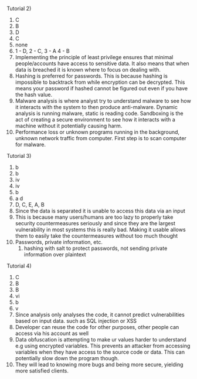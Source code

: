 
Tutorial 2)

1) C
2) B
3) D
4) C
5) none
6) 1 - D, 2 - C, 3 - A 4 - B
7) Implementing the principle of least privilege ensures that minimal people/accounts have access to sensitive data. It also means that when data is breached it is known where to focus on dealing with.
8) Hashing is preferred for passwords. This is because hashing is impossible to backtrack from while encryption can be decrypted. This means your password if hashed cannot be figured out even if you have the hash value.
9) Malware analysis is where analyst try to understand malware to see how it interacts with the system to then produce anti-malware. Dynamic analysis is running malware, static is reading code. Sandboxing is the act of creating a secure environment to see how it interacts with a machine without it potentially causing harm.
10) Performance loss or unknown programs running in the background, unknown network traffic from computer. First step is to scan computer for malware.

Tutorial 3)

1) b
2) b
3) iv
4) iv
5) b
6) a  d
7) D, C, E, A, B
8) Since the data is separated it is unable to access this data via an input
9) This is because many users/humans are too lazy to properly take security countermeasures seriously and since they are the largest vulnerability in most systems this is really bad. Making it usable allows them to easily take the countermeasures without too much thought
10) Passwords, private information, etc.
	1) hashing with salt to protect passwords, not sending private information over plaintext

Tutorial 4)

1) C
2) B
3) B
4) vi
5) b
6) v
7) Since analysis only analyses the code, it cannot predict vulnerabilities based on input data. such as SQL injection or XSS
8) Developer can reuse the code for other purposes, other people can access via his account as well
9) Data obfuscation is attempting to make ur values harder to understand e.g using encrypted variables. This prevents an attacker from accessing variables when they have access to the source code or data. This can potentially slow down the program though. 
10) They will lead to knowing more bugs and being more secure, yielding more satisfied clients.
